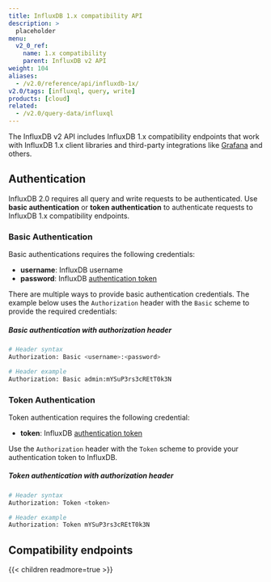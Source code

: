 ```yaml
---
title: InfluxDB 1.x compatibility API
description: >
  placeholder
menu:
  v2_0_ref:
    name: 1.x compatibility
    parent: InfluxDB v2 API
weight: 104
aliases:
  - /v2.0/reference/api/influxdb-1x/
v2.0/tags: [influxql, query, write]
products: [cloud]
related:
  - /v2.0/query-data/influxql
---
```


The InfluxDB v2 API includes InfluxDB 1.x compatibility endpoints that work with
InfluxDB 1.x client libraries and third-party integrations like [Grafana](https://grafana.com) and others.

## Authentication
InfluxDB 2.0 requires all query and write requests to be authenticated.
Use **basic authentication** or **token authentication** to authenticate requests to
InfluxDB 1.x compatibility endpoints.

### Basic Authentication
Basic authentications requires the following credentials:

- **username**: InfluxDB username
- **password**: InfluxDB [authentication token](/v2.0/security/tokens/)

There are multiple ways to provide basic authentication credentials.
The example below uses the `Authorization` header with the `Basic` scheme to
provide the required credentials:

##### Basic authentication with authorization header
```sh
# Header syntax
Authorization: Basic <username>:<password>

# Header example
Authorization: Basic admin:mYSuP3rs3cREtT0k3N
```

### Token Authentication
Token authentication requires the following credential:

- **token**: InfluxDB [authentication token](/v2.0/security/tokens/)

Use the `Authorization` header with the `Token` scheme to provide your
authentication token to InfluxDB.

##### Token authentication with authorization header
```sh
# Header syntax
Authorization: Token <token>

# Header example
Authorization: Token mYSuP3rs3cREtT0k3N
```

## Compatibility endpoints

{{< children readmore=true >}}
